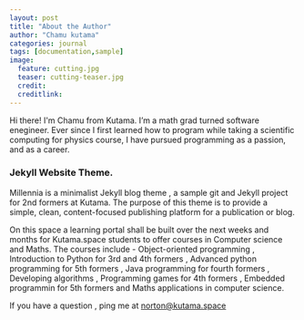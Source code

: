 ```yaml
---
layout: post
title: "About the Author"
author: "Chamu kutama"
categories: journal
tags: [documentation,sample]
image:
  feature: cutting.jpg
  teaser: cutting-teaser.jpg
  credit:
  creditlink:
---
```


Hi there! I'm Chamu from Kutama. I’m a math grad turned software enegineer. Ever since I first learned how to program while taking a scientific computing for physics course, I have pursued programming as a passion, and as a career. 

### Jekyll Website Theme.

Millennia is a minimalist Jekyll blog theme , a sample git and Jekyll project for 2nd formers at Kutama. The purpose of this theme is to provide a simple, clean, content-focused publishing platform for a publication or blog.

On this space a learning portal shall be built over the next weeks and months for Kutama.space students to offer courses in Computer science and Maths. The courses include - Object-oriented programming , Introduction to Python for 3rd and 4th formers , Advanced python programming for 5th formers , Java programming for fourth formers , Developing algorithms , Programming games for 4th formers , Embedded programmin for 5th formers and Maths applications in computer science.

If you have a question , ping me at norton@kutama.space
